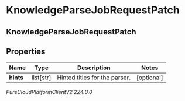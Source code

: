 # KnowledgeParseJobRequestPatch

## KnowledgeParseJobRequestPatch

## Properties

|Name | Type | Description | Notes|
|------------ | ------------- | ------------- | -------------|
| **hints** | list[str] | Hinted titles for the parser. | [optional] |



_PureCloudPlatformClientV2 224.0.0_
